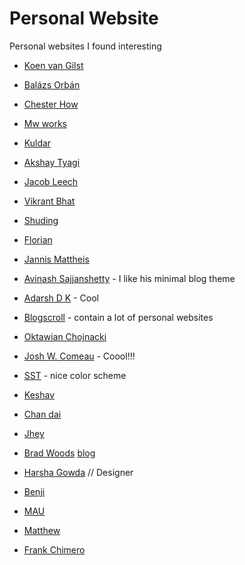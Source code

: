 # Personal Website

Personal websites I found interesting

- [Koen van Gilst](https://koenvangilst.nl/)
- [Balázs Orbán](https://balazsorban.com/)
- [Chester How](https://chester.how/)
- [Mw works](https://mw.works/)
- [Kuldar](https://dau1oi2ms0imm.cloudfront.net/2023-09-06-kuldar.html)
- [Akshay Tyagi](https://akashtyagi.com/)
- [Jacob Leech](https://jacobleech.com/)
- [Vikrant Bhat](https://vikrantbhat.com/hire-me)
- [Shuding](https://shud.in/)
- [Florian](https://flo-bit.dev/)
- [Jannis Mattheis](https://jmattheis.de/)
- [Avinash Sajjanshetty](https://avi.im/) - I like his minimal blog theme
- [Adarsh D K](https://www.adarshdk.com/) - Cool

- [Blogscroll](https://blogscroll.com/) - contain a lot of personal websites
- [Oktawian Chojnacki](https://oktawian.chojnacki.me/)

- [Josh W. Comeau](https://www.joshwcomeau.com/about-josh/) - Coool!!!
- [SST](https://sst.dev/) - nice color scheme

- [Keshav](https://www.kshv.me/)
- [Chan dai](https://chanhdai.com/)
- [Jhey](https://www.jhey.dev/)
- [Brad Woods](https://bradwoods.io/) [blog](https://garden.bradwoods.io/)
- [Harsha Gowda](https://iknowharsha.framer.website/) // Designer
- [Benji](https://benji.org/)
- [MAU](https://www.rasmusnielsen.dk/about)
- [Matthew](https://www.matthewporteous.com/portfolio)
- [Frank Chimero](https://frankchimero.com/)
